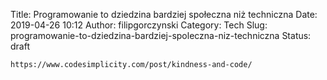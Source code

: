Title: Programowanie to dziedzina bardziej społeczna niż techniczna
Date: 2019-04-26 10:12
Author: filipgorczynski
Category: Tech
Slug: programowanie-to-dziedzina-bardziej-spoleczna-niz-techniczna
Status: draft

`https://www.codesimplicity.com/post/kindness-and-code/`

 
